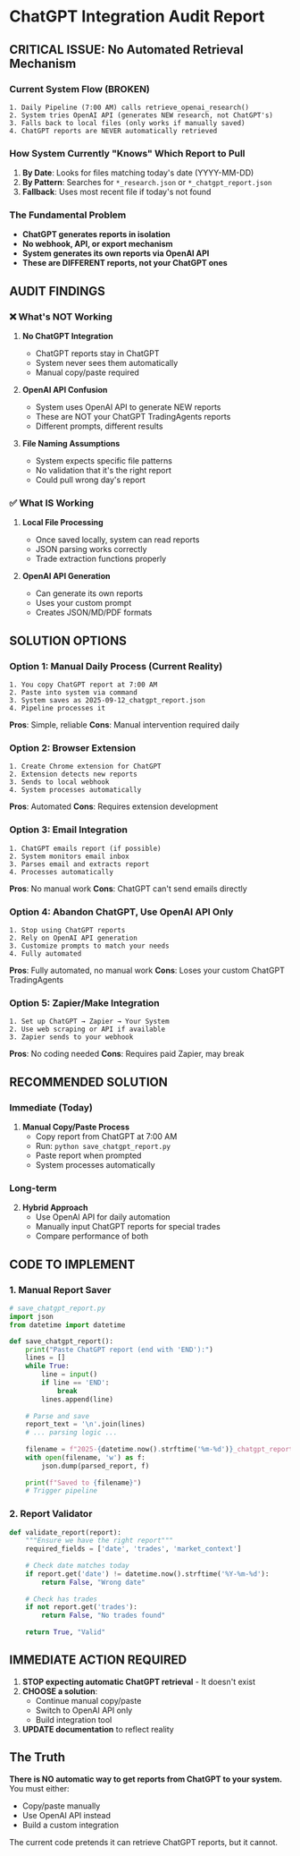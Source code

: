 # ChatGPT Integration Audit Report

## CRITICAL ISSUE: No Automated Retrieval Mechanism

### Current System Flow (BROKEN)
```
1. Daily Pipeline (7:00 AM) calls retrieve_openai_research()
2. System tries OpenAI API (generates NEW research, not ChatGPT's)
3. Falls back to local files (only works if manually saved)
4. ChatGPT reports are NEVER automatically retrieved
```

### How System Currently "Knows" Which Report to Pull
1. **By Date**: Looks for files matching today's date (YYYY-MM-DD)
2. **By Pattern**: Searches for `*_research.json` or `*_chatgpt_report.json`
3. **Fallback**: Uses most recent file if today's not found

### The Fundamental Problem
- **ChatGPT generates reports in isolation**
- **No webhook, API, or export mechanism**
- **System generates its own reports via OpenAI API**
- **These are DIFFERENT reports, not your ChatGPT ones**

## AUDIT FINDINGS

### ❌ What's NOT Working
1. **No ChatGPT Integration**
   - ChatGPT reports stay in ChatGPT
   - System never sees them automatically
   - Manual copy/paste required

2. **OpenAI API Confusion**
   - System uses OpenAI API to generate NEW reports
   - These are NOT your ChatGPT TradingAgents reports
   - Different prompts, different results

3. **File Naming Assumptions**
   - System expects specific file patterns
   - No validation that it's the right report
   - Could pull wrong day's report

### ✅ What IS Working
1. **Local File Processing**
   - Once saved locally, system can read reports
   - JSON parsing works correctly
   - Trade extraction functions properly

2. **OpenAI API Generation**
   - Can generate its own reports
   - Uses your custom prompt
   - Creates JSON/MD/PDF formats

## SOLUTION OPTIONS

### Option 1: Manual Daily Process (Current Reality)
```
1. You copy ChatGPT report at 7:00 AM
2. Paste into system via command
3. System saves as 2025-09-12_chatgpt_report.json
4. Pipeline processes it
```
**Pros**: Simple, reliable
**Cons**: Manual intervention required daily

### Option 2: Browser Extension
```
1. Create Chrome extension for ChatGPT
2. Extension detects new reports
3. Sends to local webhook
4. System processes automatically
```
**Pros**: Automated
**Cons**: Requires extension development

### Option 3: Email Integration
```
1. ChatGPT emails report (if possible)
2. System monitors email inbox
3. Parses email and extracts report
4. Processes automatically
```
**Pros**: No manual work
**Cons**: ChatGPT can't send emails directly

### Option 4: Abandon ChatGPT, Use OpenAI API Only
```
1. Stop using ChatGPT reports
2. Rely on OpenAI API generation
3. Customize prompts to match your needs
4. Fully automated
```
**Pros**: Fully automated, no manual work
**Cons**: Loses your custom ChatGPT TradingAgents

### Option 5: Zapier/Make Integration
```
1. Set up ChatGPT → Zapier → Your System
2. Use web scraping or API if available
3. Zapier sends to your webhook
```
**Pros**: No coding needed
**Cons**: Requires paid Zapier, may break

## RECOMMENDED SOLUTION

### Immediate (Today)
1. **Manual Copy/Paste Process**
   - Copy report from ChatGPT at 7:00 AM
   - Run: `python save_chatgpt_report.py`
   - Paste report when prompted
   - System processes automatically

### Long-term
2. **Hybrid Approach**
   - Use OpenAI API for daily automation
   - Manually input ChatGPT reports for special trades
   - Compare performance of both

## CODE TO IMPLEMENT

### 1. Manual Report Saver
```python
# save_chatgpt_report.py
import json
from datetime import datetime

def save_chatgpt_report():
    print("Paste ChatGPT report (end with 'END'):")
    lines = []
    while True:
        line = input()
        if line == 'END':
            break
        lines.append(line)
    
    # Parse and save
    report_text = '\n'.join(lines)
    # ... parsing logic ...
    
    filename = f"2025-{datetime.now().strftime('%m-%d')}_chatgpt_report.json"
    with open(filename, 'w') as f:
        json.dump(parsed_report, f)
    
    print(f"Saved to {filename}")
    # Trigger pipeline
```

### 2. Report Validator
```python
def validate_report(report):
    """Ensure we have the right report"""
    required_fields = ['date', 'trades', 'market_context']
    
    # Check date matches today
    if report.get('date') != datetime.now().strftime('%Y-%m-%d'):
        return False, "Wrong date"
    
    # Check has trades
    if not report.get('trades'):
        return False, "No trades found"
    
    return True, "Valid"
```

## IMMEDIATE ACTION REQUIRED

1. **STOP expecting automatic ChatGPT retrieval** - It doesn't exist
2. **CHOOSE a solution**:
   - Continue manual copy/paste
   - Switch to OpenAI API only
   - Build integration tool
3. **UPDATE documentation** to reflect reality

## The Truth
**There is NO automatic way to get reports from ChatGPT to your system.**
You must either:
- Copy/paste manually
- Use OpenAI API instead
- Build a custom integration

The current code pretends it can retrieve ChatGPT reports, but it cannot.